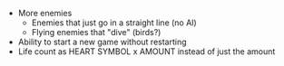 - More enemies
  - Enemies that just go in a straight line (no AI)
  - Flying enemies that "dive" (birds?)
- Ability to start a new game without restarting
- Life count as HEART SYMBOL x AMOUNT instead of just the amount
